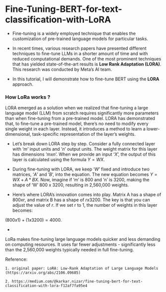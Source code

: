 # Fine-Tuning-BERT-for-text-classification-with-LoRA

* Fine-tuning is a widely employed technique that enables the customization of pre-trained language models for particular tasks.

* In recent times, various research papers have presented different techniques to fine-tune LLMs in a shorter amount of time and with reduced computational demands. One of the most prominent techniques that has yielded state-of-the-art results is **Low Rank Adaptation (LORA)**. This research was conducted by Meta’s AI team. 

* In this tutorial, I will demonstrate how to fine-tune BERT using the **LORA** approach.

### How LoRa works ?

LORA emerged as a solution when we realized that fine-tuning a large language model (LLM) from scratch requires significantly more parameters than when fine-tuning from a pre-trained model. LORA has demonstrated that, to fine-tune a pre-trained model, there’s no need to modify every single weight in each layer. Instead, it introduces a method to learn a lower-dimensional, task-specific representation of the layer’s weights.

* Let’s break down LORA step by step. Consider a fully connected layer with $‘m’$ input units and $’n’$ output units. The weight matrix for this layer has dimensions $‘m x n’$. When we provide an input $‘X’$, the output of this layer is calculated using the formula $Y = W X$.

* During fine-tuning with LORA, we keep $‘W’$ fixed and introduce two matrices, $‘A’$ and $‘B’$, into the equation. The new equation becomes $Y = W X + A*B X$. Now, imagine if ‘m’ is 800 and ’n’ is 3200, making the shape of ‘W’ 800 x 3200, resulting in 2,560,000 weights.

* Here’s where LORA’s innovation comes into play. Matrix A has a shape of $800 x r$, and matrix B has a shape of $r x 3200$. The key is that you can adjust the value of $r$. If we set r to 1, the number of weights in this layer becomes:

$(800 x 1) + (1 x 3200) = 4000.$

* 
LoRa makes fine-tuning large language models quicker and less demanding on computing resources. It uses far fewer adjustments - significantly less than the 2,560,000 weights typically needed in full fine-tuning.

Reference:

	1. original paper: LoRA: Low-Rank Adaptation of Large Language Models (https://arxiv.org/abs/2106.09685)

	2. https://medium.com/@karkar.nizar/fine-tuning-bert-for-text-classification-with-lora-f12af7fa95e4


